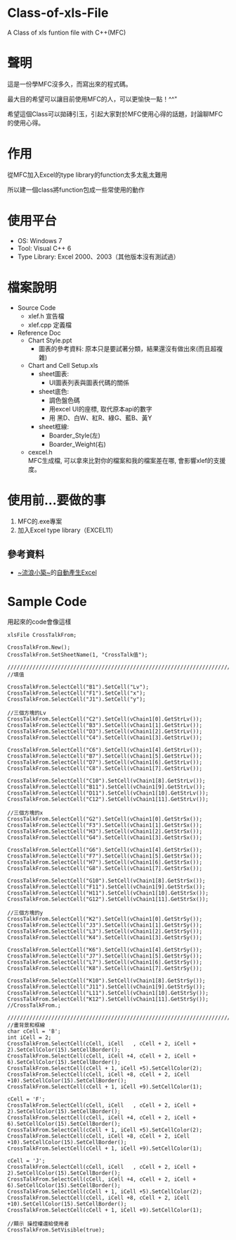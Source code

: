 # Class-of-xls-File
A Class of xls funtion file with C++(MFC)

# 聲明
這是一份學MFC沒多久，而寫出來的程式碼。

最大目的希望可以讓目前使用MFC的人，可以更愉快一點！^^"

希望這個Class可以拋磚引玉，引起大家對於MFC使用心得的話題，討論聊MFC的使用心得。

# 作用
從MFC加入Excel的type library的function太多太亂太難用

所以建一個class將function包成一些常使用的動作

# 使用平台
* OS: Windows 7
* Tool: Visual C++ 6
* Type Library: Excel 2000、2003（其他版本沒有測試過）

# 檔案說明
* Source Code
  * xlef.h 宣告檔
  * xlef.cpp 定義檔
* Reference Doc
  * Chart Style.ppt 
    * 圖表的參考資料: 原本只是要試著分類，結果還沒有做出來(而且超複雜)
  * Chart and Cell Setup.xls
    * sheet圖表: 
      * UI圖表列表與圖表代碼的關係
    * sheet底色: 
      * 調色盤色碼
      * 用excel UI的座標, 取代原本api的數字
      * 用 黑D、白W、紅R、綠G、藍B、黃Y
    * sheet框線: 
      * Boarder_Style(左)
      * Boarder_Weight(右)
  * cexcel.h  
    MFC生成檔, 可以拿來比對你的檔案和我的檔案差在哪, 會影響xlef的支援度。

# 使用前...要做的事
1. MFC的.exe專案
2. 加入Excel type library（EXCEL11）

## 參考資料
* [\~流浪小築\~](http://www.intra.idv.tw/)的[自動產生Excel]( http://www.intra.idv.tw/data/c_school_4/mfc/auto_excel.htm)

# Sample Code
用起來的code會像這樣
~~~
xlsFile CrossTalkFrom;

CrossTalkFrom.New();
CrossTalkFrom.SetSheetName(1, "CrossTalk值");

//////////////////////////////////////////////////////////////////////////
//填值

CrossTalkFrom.SelectCell("B1").SetCell("Lv");
CrossTalkFrom.SelectCell("F1").SetCell("x");
CrossTalkFrom.SelectCell("J1").SetCell("y");

//三個方塊的Lv
CrossTalkFrom.SelectCell("C2").SetCell(vChain1[0].GetStrLv());
CrossTalkFrom.SelectCell("B3").SetCell(vChain1[1].GetStrLv());
CrossTalkFrom.SelectCell("D3").SetCell(vChain1[2].GetStrLv());
CrossTalkFrom.SelectCell("C4").SetCell(vChain1[3].GetStrLv());

CrossTalkFrom.SelectCell("C6").SetCell(vChain1[4].GetStrLv());
CrossTalkFrom.SelectCell("B7").SetCell(vChain1[5].GetStrLv());
CrossTalkFrom.SelectCell("D7").SetCell(vChain1[6].GetStrLv());
CrossTalkFrom.SelectCell("C8").SetCell(vChain1[7].GetStrLv());

CrossTalkFrom.SelectCell("C10").SetCell(vChain1[8].GetStrLv());
CrossTalkFrom.SelectCell("B11").SetCell(vChain1[9].GetStrLv());
CrossTalkFrom.SelectCell("D11").SetCell(vChain1[10].GetStrLv());
CrossTalkFrom.SelectCell("C12").SetCell(vChain1[11].GetStrLv());

//三個方塊的x
CrossTalkFrom.SelectCell("G2").SetCell(vChain1[0].GetStrSx());
CrossTalkFrom.SelectCell("F3").SetCell(vChain1[1].GetStrSx());
CrossTalkFrom.SelectCell("H3").SetCell(vChain1[2].GetStrSx());
CrossTalkFrom.SelectCell("G4").SetCell(vChain1[3].GetStrSx());

CrossTalkFrom.SelectCell("G6").SetCell(vChain1[4].GetStrSx());
CrossTalkFrom.SelectCell("F7").SetCell(vChain1[5].GetStrSx());
CrossTalkFrom.SelectCell("H7").SetCell(vChain1[6].GetStrSx());
CrossTalkFrom.SelectCell("G8").SetCell(vChain1[7].GetStrSx());

CrossTalkFrom.SelectCell("G10").SetCell(vChain1[8].GetStrSx());
CrossTalkFrom.SelectCell("F11").SetCell(vChain1[9].GetStrSx());
CrossTalkFrom.SelectCell("H11").SetCell(vChain1[10].GetStrSx());
CrossTalkFrom.SelectCell("G12").SetCell(vChain1[11].GetStrSx());

//三個方塊的y
CrossTalkFrom.SelectCell("K2").SetCell(vChain1[0].GetStrSy());
CrossTalkFrom.SelectCell("J3").SetCell(vChain1[1].GetStrSy());
CrossTalkFrom.SelectCell("L3").SetCell(vChain1[2].GetStrSy());
CrossTalkFrom.SelectCell("K4").SetCell(vChain1[3].GetStrSy());

CrossTalkFrom.SelectCell("K6").SetCell(vChain1[4].GetStrSy());
CrossTalkFrom.SelectCell("J7").SetCell(vChain1[5].GetStrSy());
CrossTalkFrom.SelectCell("L7").SetCell(vChain1[6].GetStrSy());
CrossTalkFrom.SelectCell("K8").SetCell(vChain1[7].GetStrSy());

CrossTalkFrom.SelectCell("K10").SetCell(vChain1[8].GetStrSy());
CrossTalkFrom.SelectCell("J11").SetCell(vChain1[9].GetStrSy());
CrossTalkFrom.SelectCell("L11").SetCell(vChain1[10].GetStrSy());
CrossTalkFrom.SelectCell("K12").SetCell(vChain1[11].GetStrSy());    //CrossTalkFrom.;

//////////////////////////////////////////////////////////////////////////
//畫背景和框線
char cCell = 'B';
int iCell = 2;
CrossTalkFrom.SelectCell(cCell, iCell   , cCell + 2, iCell + 2).SetCellColor(15).SetCellBorder();
CrossTalkFrom.SelectCell(cCell, iCell +4, cCell + 2, iCell + 6).SetCellColor(15).SetCellBorder();
CrossTalkFrom.SelectCell(cCell + 1, iCell +5).SetCellColor(2);
CrossTalkFrom.SelectCell(cCell, iCell +8, cCell + 2, iCell +10).SetCellColor(15).SetCellBorder();
CrossTalkFrom.SelectCell(cCell + 1, iCell +9).SetCellColor(1);

cCell = 'F';
CrossTalkFrom.SelectCell(cCell, iCell   , cCell + 2, iCell + 2).SetCellColor(15).SetCellBorder();
CrossTalkFrom.SelectCell(cCell, iCell +4, cCell + 2, iCell + 6).SetCellColor(15).SetCellBorder();
CrossTalkFrom.SelectCell(cCell + 1, iCell +5).SetCellColor(2);
CrossTalkFrom.SelectCell(cCell, iCell +8, cCell + 2, iCell +10).SetCellColor(15).SetCellBorder();
CrossTalkFrom.SelectCell(cCell + 1, iCell +9).SetCellColor(1);

cCell = 'J';
CrossTalkFrom.SelectCell(cCell, iCell   , cCell + 2, iCell + 2).SetCellColor(15).SetCellBorder();
CrossTalkFrom.SelectCell(cCell, iCell +4, cCell + 2, iCell + 6).SetCellColor(15).SetCellBorder();
CrossTalkFrom.SelectCell(cCell + 1, iCell +5).SetCellColor(2);
CrossTalkFrom.SelectCell(cCell, iCell +8, cCell + 2, iCell +10).SetCellColor(15).SetCellBorder();
CrossTalkFrom.SelectCell(cCell + 1, iCell +9).SetCellColor(1);

//顯示 操控權還給使用者
CrossTalkFrom.SetVisible(true);
~~~
